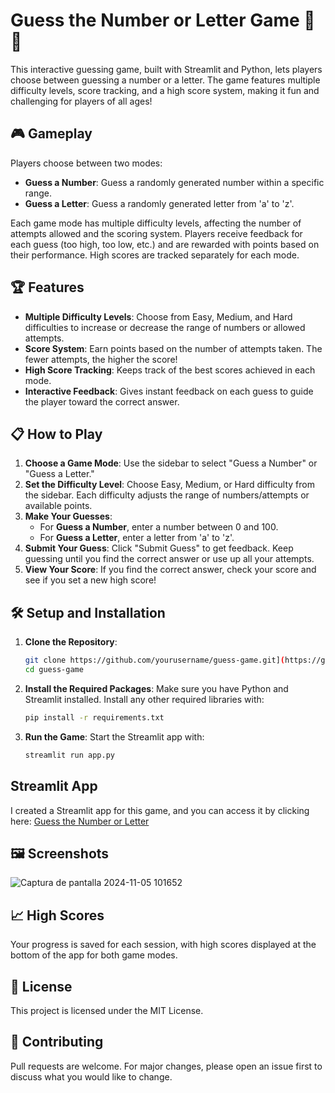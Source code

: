 # Guess the Number or Letter Game 🎲🔠

This interactive guessing game, built with Streamlit and Python, lets players choose between guessing a number or a letter. The game features multiple difficulty levels, score tracking, and a high score system, making it fun and challenging for players of all ages!

## 🎮 Gameplay

Players choose between two modes:
- **Guess a Number**: Guess a randomly generated number within a specific range.
- **Guess a Letter**: Guess a randomly generated letter from 'a' to 'z'.

Each game mode has multiple difficulty levels, affecting the number of attempts allowed and the scoring system. Players receive feedback for each guess (too high, too low, etc.) and are rewarded with points based on their performance. High scores are tracked separately for each mode.

## 🏆 Features

- **Multiple Difficulty Levels**: Choose from Easy, Medium, and Hard difficulties to increase or decrease the range of numbers or allowed attempts.
- **Score System**: Earn points based on the number of attempts taken. The fewer attempts, the higher the score!
- **High Score Tracking**: Keeps track of the best scores achieved in each mode.
- **Interactive Feedback**: Gives instant feedback on each guess to guide the player toward the correct answer.

## 📋 How to Play

1. **Choose a Game Mode**: Use the sidebar to select "Guess a Number" or "Guess a Letter."
2. **Set the Difficulty Level**: Choose Easy, Medium, or Hard difficulty from the sidebar. Each difficulty adjusts the range of numbers/attempts or available points.
3. **Make Your Guesses**:
   - For **Guess a Number**, enter a number between 0 and 100.
   - For **Guess a Letter**, enter a letter from 'a' to 'z'.
4. **Submit Your Guess**: Click "Submit Guess" to get feedback. Keep guessing until you find the correct answer or use up all your attempts.
5. **View Your Score**: If you find the correct answer, check your score and see if you set a new high score!

## 🛠 Setup and Installation

1. **Clone the Repository**:
    ```bash
    git clone https://github.com/yourusername/guess-game.git](https://github.com/DianaMPaun/GAMES/tree/main/Guess%20the%20Number%20or%20Letter%20game
    cd guess-game
    ```

2. **Install the Required Packages**:
    Make sure you have Python and Streamlit installed. Install any other required libraries with:
    ```bash
    pip install -r requirements.txt
    ```

3. **Run the Game**:
    Start the Streamlit app with:
    ```bash
    streamlit run app.py
    ```
## Streamlit App
I created a Streamlit app for this game, and you can access it by clicking here: [Guess the Number or Letter](https://guess-number-letter.streamlit.app/)

## 🖼 Screenshots

![Captura de pantalla 2024-11-05 101652](https://github.com/user-attachments/assets/11f89ff1-a276-42fe-8198-ffc8e0165113)

## 📈 High Scores

Your progress is saved for each session, with high scores displayed at the bottom of the app for both game modes.

## 📜 License

This project is licensed under the MIT License.

## 🤝 Contributing

Pull requests are welcome. For major changes, please open an issue first to discuss what you would like to change.

